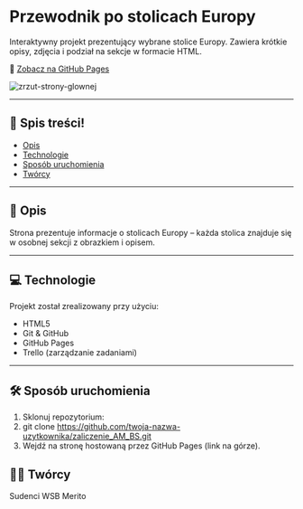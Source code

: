 # Przewodnik po stolicach Europy

Interaktywny projekt prezentujący wybrane stolice Europy. Zawiera krótkie opisy, zdjęcia i podział na sekcje w formacie HTML.

🔗 [Zobacz na GitHub Pages](https://twoja-nazwa-uzytkownika.github.io/zaliczenie_AM_BS/)

![zrzut-strony-glownej](https://github.com/user-attachments/assets/ceec3535-fcf4-4e3b-8609-c9577e20d4d9)

---

## 📑 Spis treści!


- [Opis](#opis)
- [Technologie](#technologie)
- [Sposób uruchomienia](#sposób-uruchomienia)
- [Twórcy](#twórcy)

---

## 📘 Opis

Strona prezentuje informacje o stolicach Europy – każda stolica znajduje się w osobnej sekcji z obrazkiem i opisem.

---

## 💻 Technologie

Projekt został zrealizowany przy użyciu:

- HTML5
- Git & GitHub
- GitHub Pages
- Trello (zarządzanie zadaniami)

---

## 🛠 Sposób uruchomienia

1. Sklonuj repozytorium:
2. git clone https://github.com/twoja-nazwa-uzytkownika/zaliczenie_AM_BS.git
3. Wejdź na stronę hostowaną przez GitHub Pages (link na górze).

## 👨‍💻 Twórcy
Sudenci WSB Merito
